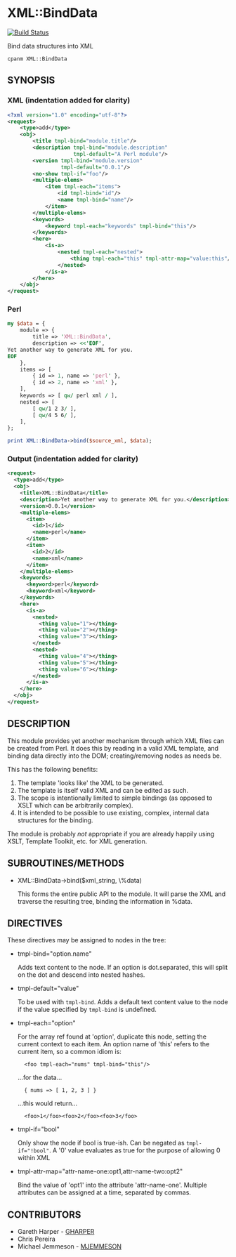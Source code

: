 # XML::BindData

[![Build Status](https://travis-ci.org/cursork/xml-binddata.png?branch=master)](https://travis-ci.org/cursork/xml-binddata)

Bind data structures into XML

    cpanm XML::BindData

## SYNOPSIS

### XML (indentation added for clarity)

```xml
<?xml version="1.0" encoding="utf-8"?>
<request>
    <type>add</type>
    <obj>
        <title tmpl-bind="module.title"/>
        <description tmpl-bind="module.description"
                     tmpl-default="A Perl module"/>
        <version tmpl-bind="module.version"
                 tmpl-default="0.0.1"/>
        <no-show tmpl-if="foo"/>
        <multiple-elems>
            <item tmpl-each="items">
                <id tmpl-bind="id"/>
                <name tmpl-bind="name"/>
            </item>
        </multiple-elems>
        <keywords>
            <keyword tmpl-each="keywords" tmpl-bind="this"/>
        </keywords>
        <here>
            <is-a>
                <nested tmpl-each="nested">
                    <thing tmpl-each="this" tmpl-attr-map="value:this"/>
                </nested>
            </is-a>
        </here>
    </obj>
</request>
```

### Perl

```perl
my $data = {
    module => {
        title => 'XML::BindData',
        description => <<'EOF',
Yet another way to generate XML for you.
EOF
    },
    items => [
        { id => 1, name => 'perl' },
        { id => 2, name => 'xml' },
    ],
    keywords => [ qw/ perl xml / ],
    nested => [
        [ qw/1 2 3/ ],
        [ qw/4 5 6/ ],
    ],
};

print XML::BindData->bind($source_xml, $data);
```

### Output (indentation added for clarity)

```xml
<request>
  <type>add</type>
  <obj>
    <title>XML::BindData</title>
    <description>Yet another way to generate XML for you.</description>
    <version>0.0.1</version>
    <multiple-elems>
      <item>
        <id>1</id>
        <name>perl</name>
      </item>
      <item>
        <id>2</id>
        <name>xml</name>
      </item>
    </multiple-elems>
    <keywords>
      <keyword>perl</keyword>
      <keyword>xml</keyword>
    </keywords>
    <here>
      <is-a>
        <nested>
          <thing value="1"></thing>
          <thing value="2"></thing>
          <thing value="3"></thing>
        </nested>
        <nested>
          <thing value="4"></thing>
          <thing value="5"></thing>
          <thing value="6"></thing>
        </nested>
      </is-a>
    </here>
  </obj>
</request>
```

## DESCRIPTION

This module provides yet another mechanism through which XML files can be
created from Perl. It does this by reading in a valid XML template, and binding
data directly into the DOM; creating/removing nodes as needs be.

This has the following benefits:

1. The template 'looks like' the XML to be generated.
2. The template is itself valid XML and can be edited as such.
3. The scope is intentionally limited to simple bindings (as opposed to
XSLT which can be arbitrarily complex).
4. It is intended to be possible to use existing, complex, internal data
structures for the binding.

The module is probably _not_ appropriate if you are already happily using
XSLT, Template Toolkit, etc. for XML generation.

## SUBROUTINES/METHODS

- XML::BindData->bind($xml\_string, \\%data)

    This forms the entire public API to the module. It will parse the XML and
    traverse the resulting tree, binding the information in %data.

## DIRECTIVES

These directives may be assigned to nodes in the tree:

- tmpl-bind="option.name"

    Adds text content to the node. If an option is dot.separated, this will split
    on the dot and descend into nested hashes.

- tmpl-default="value"

    To be used with `tmpl-bind`. Adds a default text content value to the node if
    the value specified by `tmpl-bind` is undefined.

- tmpl-each="option"

    For the array ref found at 'option', duplicate this node, setting the current
    context to each item. An option name of 'this' refers to the current item, so
    a common idiom is:

        <foo tmpl-each="nums" tmpl-bind="this"/>

    ...for the data...

        { nums => [ 1, 2, 3 ] }

    ...this would return...

        <foo>1</foo><foo>2</foo><foo>3</foo>

- tmpl-if="bool"

    Only show the node if bool is true-ish. Can be negated as `tmpl-if="!bool"`.
    A '0' value evaluates as true for the purpose of allowing 0 within XML

- tmpl-attr-map="attr-name-one:opt1,attr-name-two:opt2"

    Bind the value of 'opt1' into the attribute 'attr-name-one'. Multiple
    attributes can be assigned at a time, separated by commas.

## CONTRIBUTORS

- Gareth Harper - [GHARPER](https://metacpan.org/author/GHARPER)
- Chris Pereira
- Michael Jemmeson - [MJEMMESON](https://metacpan.org/author/GHARPER)
